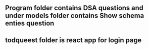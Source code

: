## Program folder contains DSA questions and under models folder contains Show schema enties question

## todqueest folder is react app for login page

